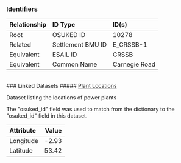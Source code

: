 ### Identifiers

| Relationship   | ID Type           | ID(s)         |
|:---------------|:------------------|:--------------|
| Root           | OSUKED ID         | 10278         |
| Related        | Settlement BMU ID | E_CRSSB-1     |
| Equivalent     | ESAIL ID          | CRSSB         |
| Equivalent     | Common Name       | Carnegie Road |

<br>
### Linked Datasets
##### <a href="https://raw.githubusercontent.com/OSUKED/Dictionary-Datasets/main/datasets/plant-locations/datapackage.json">Plant Locations</a>

Dataset listing the locations of power plants

The "osuked_id" field was used to match from the dictionary to the "osuked_id" field in this dataset.

| Attribute   |   Value |
|:------------|--------:|
| Longitude   |   -2.93 |
| Latitude    |   53.42 |
